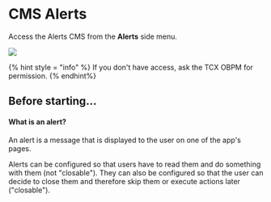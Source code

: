 CMS Alerts
==========

Access the Alerts CMS from the **Alerts** side menu.

![](<.gitbook/assets/Menu\_alertas (1).png>)

{% hint style = "info" %} If you don't have access, ask the TCX OBPM for permission. {% endhint%}

Before starting...
------------------

#### What is an alert?

An alert is a message that is displayed to the user on one of the app's pages. 

Alerts can be configured so that users have to read them and do something with them \(not "closable"\). They can also be configured so that the user can decide to close them and therefore skip them or execute actions later \("closable"\).

